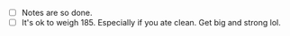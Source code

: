 * [ ] Notes are so done.
* [ ] It's ok to weigh 185. Especially if you ate clean. Get big and strong lol.